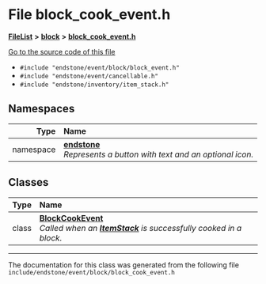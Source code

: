 

# File block\_cook\_event.h



[**FileList**](files.md) **>** [**block**](dir_992e9ad7dc69726476903ba283e33c71.md) **>** [**block\_cook\_event.h**](block__cook__event_8h.md)

[Go to the source code of this file](block__cook__event_8h_source.md)



* `#include "endstone/event/block/block_event.h"`
* `#include "endstone/event/cancellable.h"`
* `#include "endstone/inventory/item_stack.h"`













## Namespaces

| Type | Name |
| ---: | :--- |
| namespace | [**endstone**](namespaceendstone.md) <br>_Represents a button with text and an optional icon._  |


## Classes

| Type | Name |
| ---: | :--- |
| class | [**BlockCookEvent**](classendstone_1_1BlockCookEvent.md) <br>_Called when an_ [_**ItemStack**_](classendstone_1_1ItemStack.md) _is successfully cooked in a block._ |



















































------------------------------
The documentation for this class was generated from the following file `include/endstone/event/block/block_cook_event.h`

